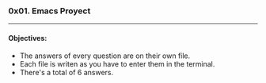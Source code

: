 ### 0x01. Emacs Proyect
---
#### Objectives:

- The answers of every question are on their own file.  
- Each file is writen as you have to enter them in the terminal.
- There's a total of 6 answers.
